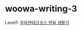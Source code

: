 # woowa-writing-3

Level1: [우아한테크코스 한달 생활기](https://github.com/sunhpark42/woowa-writing-3/blob/main/Level1.md)
